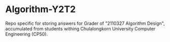 # Algorithm-Y2T2
Repo specific for storing answers for Grader of "2110327 Algorithm Design", accumulated from students withing Chulalongkorn University Computer Engineering (CP50).
